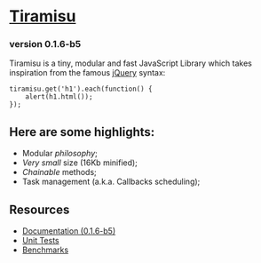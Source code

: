 
# [Tiramisu][0]

### version 0.1.6-b5 ###

Tiramisu is a tiny, modular and fast JavaScript Library 
which takes inspiration from the famous [jQuery][1] syntax:

    tiramisu.get('h1').each(function() {
        alert(h1.html());
    });

## Here are some highlights:

*  Modular *philosophy*;
*  *Very small* size (16Kb minified);
*  *Chainable* methods;
*  Task management (a.k.a. Callbacks scheduling);

## Resources

*  [Documentation (0.1.6-b5)][2]
*  [Unit Tests][3]
*  [Benchmarks][4]

[0]: http://www.tiramisujs.com
[1]: http://jquery.com/
[2]: http://www.tiramisujs.com/docs
[3]: http://dl.dropbox.com/u/2060843/tiramisu/test/runtests.html
[4]: http://tiramisu-proudlygeek.dotcloud.com/
